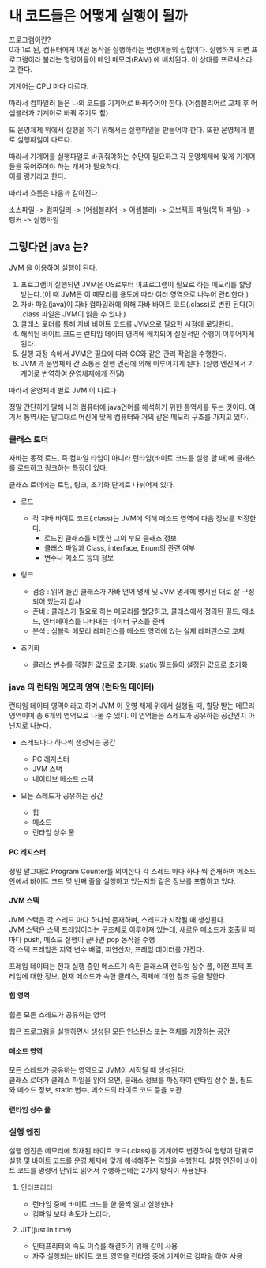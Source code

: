 # 내 코드들은 어떻게 실행이 될까

프로그램이란?<br>
0과 1로 된, 컴퓨터에게 어떤 동작을 실행하라는 명령어들의 집합이다. 실행하게 되면
프로그램이라 불리는 명령어들이 메인 메모리(RAM) 에 배치된다. 이 상태를 프로세스라고 한다.

기계어는 CPU 마다 다르다.

따라서 컴파일러 들은 나의 코드를 기계어로 바꿔주어야 한다. (어셈블리어로 교체 후 어셈블러가 기계어로 바꿔 주기도 함)

또 운영체제 위에서 실행을 하기 위해서는 실행파일을 만들어야 한다. 또한 운영체제 별로 실행파일이 다르다.

따라서 기계어를 실행파일로 바꿔줘야하는 수단이 필요하고 각 운영체제에 맞게 기계어들을 묶어주어야 하는 개체가 필요하다.<br>
이를 링커라고 한다.

따라서 흐름은 다음과 같아진다.

소스파일 -> 컴파일러 -> (어셈블리어 -> 어셈블러) -> 오브젝트 파일(목적 파일) -> 링커 -> 실행파일

## 그렇다면 java 는?
JVM 을 이용하여 실행이 된다.

1. 프로그램이 실행되면 JVM은 OS로부터 이프로그램이 필요로 하는 메모리를 할당 받는다.(이 때 JVM은 이 메모리를 용도에 따라
여러 영역으로 나누어 관리한다.)
2. 자바 파일(java)이 자바 컴파일러에 의해 자바 바이트 코드(.class)로 변환 된다(이 .class 파일은 JVM이 읽을 수 있다.)
3. 클래스 로더를 통해 자바 바이트 코드를 JVM으로 필요한 시점에 로딩한다.
4. 해석된 바이트 코드는 런타임 데이터 영역에 배치되어 실질적인 수행이 이루어지게 된다.
5. 실행 과정 속에서 JVM은 필요에 따라 GC와 같은 관리 작업을 수행한다.
6. JVM 과 운영체제 간 소통은 실행 엔진에 의해 이루어지게 된다. (실행 엔진에서 기계어로 번역하여 운영체제에게 전달)

따라서 운영체제 별로 JVM 이 다르다

정말 간단하게 말해 나의 컴퓨터에 java언어를 해석하기 위한 통역사를 두는 것이다. 여기서 통역사는 말그대로 머신에 맞게 컴퓨터와 거의 같은
메모리 구조를 가지고 있다.

### 클래스 로더
자바는 동적 로드, 즉 컴파일 타임이 아니라 런타임(바이트 코드를 실행 할 때)에 클래스를 로드하고 링크하는 특징이 있다.

클래스 로더에는 로딩, 링크, 초기화 단계로 나뉘어져 있다.

* 로드
  * 각 자바 바이트 코드(.class)는 JVM에 의해 메소드 영역에 다음 정보를 저장한다.
    * 로드된 클래스를 비롯한 그의 부모 클래스 정보
    * 클래스 파일과 Class, interface, Enum의 관련 여부
    * 변수나 메소드 등의 정보


* 링크
  * 검증 : 읽어 들인 클래스가 자바 언어 명세 및 JVM 명세에 명시된 대로 잘 구성되어 있는지 검사
  * 준비 : 클래스가 필요로 하는 메모리를 할당하고, 클래스에서 정의된 필드, 메소드, 인터페이스를 나타내는 데이터 구조를 준비
  * 분석 : 심볼릭 메모리 레퍼런스를 메소드 영역에 있는 실제 레퍼런스로 교체


* 초기화
  * 클래스 변수를 적절한 값으로 초기화. static 필드들이 설정된 값으로 초기화

### java 의 런타임 메모리 영역 (런타임 데이터)
런타임 데이터 영역이라고 하며 JVM 이 운영 체제 위에서 실행될 때, 할당 받는 메모리 영역이며 총 6개의 영역으로 나눌 수 있다.
이 영역들은 스레드가 공유하는 공간인지 아닌지로 나눈다.

* 스레드마다 하나씩 생성되는 공간
  * PC 레지스터
  * JVM 스택
  * 네이티브 메소드 스택

* 모든 스레드가 공유하는 공간
  * 힙
  * 메소드
  * 런타임 상수 풀

#### PC 레지스터
정말 말그대로 Program Counter를 의미한다 각 스레드 마다 하나 씩 존재하며 메소드 안에서 바이트 코드 몇 번째 줄을 실행하고 있는지와 같은 정보를
포함하고 있다.

#### JVM 스택
JVM 스택은 각 스레드 마다 하나씩 존재하며, 스레드가 시작될 때 생성된다.<br>
JVM 스택은 스택 프레임이라는 구조체로 이루어져 있는데, 새로운 메소드가 호출될 때마다 push, 메소드 실행이 끝나면 pop 동작을 수행<br>
각 스택 프레임은 지역 변수 배열, 피연산자, 프레임 데이터를 가진다. 

프레임 데이터는 현재 실행 중인 메소드가 속한 클래스의 런타임 상수 풀, 이전 프텍 프레임에 대한 정보, 현재 메소드가 속한 클래스, 객체에 대한 참조 등을 말한다.

#### 힙 영역
힙은 모든 스레드가 공유하는 영역

힙은 프로그램을 실행하면서 생성된 모든 인스턴스 또는 객체를 저장하는 공간

#### 메소드 영역
모든 스레드가 공유하는 영역으로 JVM이 시작될 때 생성된다.<br>
클래스 로더가 클래스 파일을 읽어 오면, 클래스 정보를 파싱하여 런타임 상수 풀, 필드와 메소드 정보, static 변수, 메소드의 바이트 코드 등을 보관<br>

#### 런타임 상수 풀


### 실행 엔진
실행 엔진은 메모리에 적재된 바이트 코드(.class)를 기계어로 변경하여 명령어 단위로 실행 및 바이트 코드를 
운영 체제에 맞게 해석해주는 역할을 수행한다. 실행 엔진이 바이트 코드를 명령어 단위로 읽어서 수행하는데는 2가지 방식이 사용된다.

1. 인터프리터
   * 런타임 중에 바이트 코드를 한 줄씩 읽고 실행한다.
   * 컴파일 보다 속도가 느리다.

2. JIT(just in time)
   * 인터프리터의 속도 이슈를 해결하기 위해 같이 사용
   * 자주 실행되는 바이트 코드 영역을 런타임 중에 기계어로 컴파일 하여 사용